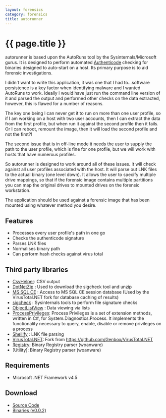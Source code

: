 ```yaml
---
layout: forensics
category: forensics
title: autorunner
---
```


# {{ page.title }} #

autorunner is based upon the AutoRuns tool by the Sysinternals/Microsoft gurus. It is designed to perform automated [Authenticode](http://msdn.microsoft.com/en-gb/library/ms537359(v=vs.85).aspx) checking for binaries designed to auto-start on a host. Its primary purpose is to aid forensic investigations.

I didn't want to write this application, it was one that I had to...software persistence is a key factor when identifying malware and I wanted AutoRuns to work. Ideally I would have just run the command line version of it and parsed the output and performed other checks on the data extracted, however, this is flawed for a number of reasons. 

The key one being I can never get it to run on more than one user profile, so if I am working on a host with two user accounts, then I can extract the data from the first profile, but when run it against the second profile then it fails. Or I can reboot, remount the image, then it will load the second profile and not the first?!

The second issue that is in off-line mode it needs the user to supply the path to the user profile, which is fine for one profile, but we will work with hosts that have numerous profiles.

So autorunner is designed to work around all of these issues. It will check against all user profiles associated with the host. It will parse out LNK files to the actual binary (one level down). It allows the user to specify multiple drive mappings, so that if the forensic image contains multiple partitions you can map the original drives to mounted drives on the forensic workstation.

The application should be used against a forensic image that has been mounted using whatever method you desire.

## Features ##

- Processes every user profile's path in one go
- Checks the authenticode signature
- Parses LNK files
- Normalises binary path
- Can perform hash checks against virus total

## Third party libraries ##

- [CsvHelper](https://github.com/JoshClose/CsvHelper): CSV output
- [DotNetZip](http://dotnetzip.codeplex.com/) : Used to download the sigcheck tool and unzip
- [MS SQL CE](http://www.microsoft.com/en-us/download/details.aspx?id=30709) : Access to MS SQL CE session database (Used by the VirusTotal.NET fork for database caching of results)
- [sigcheck](http://technet.microsoft.com/en-gb/sysinternals/bb897441.aspx) : Sysinternals tools to perform file signature checks 
- [ObjectListView](http://objectlistview.sourceforge.net/cs/index.html) : Data viewing via lists 
- [ProcessPrivileges](http://processprivileges.codeplex.com/): Process Privileges is a set of extension methods, written in C#, for System.Diagnostics.Process. It implements the functionality necessary to query, enable, disable or remove privileges on a process
- [Shellify](http://sourceforge.net/projects/shellify/) : LNK file parsing
- [VirusTotal.NET](https://github.com/woanware/VirusTotal.NET): Fork from https://github.com/Genbox/VirusTotal.NET
- [Registry](https://github.com/woanware/Registry): Binary Registry parser (woanware)
- [Utility]: Binary Registry parser (woanware)

## Requirements ##

- Microsoft .NET Framework v4.5

## Download ##

- [Source Code](https://github.com/woanware/autorunner)
- [Binaries (v0.0.2)](/downloads/autorunner.v.0.0.2.zip)